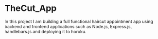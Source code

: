 # TheCut_App
In this project I am building a full functional haircut appointment app using backend and frontend applications such as Node.js, Express.js, handlebars.js and deploying it to horoku. 
